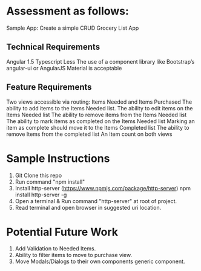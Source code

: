 # Assessment as follows:
Sample App:
Create a simple CRUD Grocery List App
## Technical Requirements
Angular 1.5 
Typescript 
Less 
The use of a component library like Bootstrap’s angular-ui or AngularJS Material is acceptable 
## Feature Requirements
Two views accessible via routing: Items Needed and Items Purchased 
The ability to add items to the Items Needed list. 
The ability to edit items on the Items Needed list 
The ability to remove items from the Items Needed list 
The ability to mark items as completed on the Items Needed list 
Marking an item as complete should move it to the Items Completed list 
The ability to remove Items from the completed list 
An Item count on both views 

# Sample Instructions
1. Git Clone this repo
2. Run command "npm install"
3. Install http-server (https://www.npmjs.com/package/http-server)  npm install http-server -g
4. Open a terminal & Run command "http-server" at root of project.
5. Read terminal and open browser in suggested uri location.



# Potential Future Work
1. Add Validation to Needed Items.
2. Ability to filter items to move to purchase view.
3. Move Modals/Dialogs to their own components generic component.

